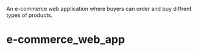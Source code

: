 An e-commerce web application where buyers can order and buy diffrent types of products.
# e-commerce_web_app
